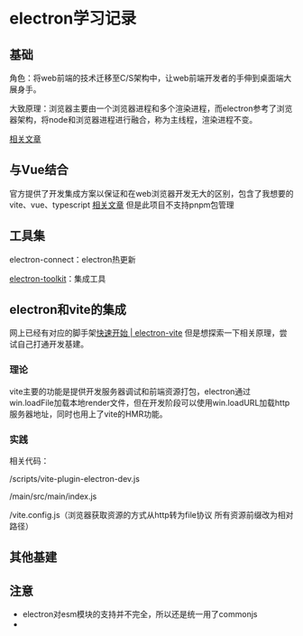 # electron学习记录

## 基础

角色：将web前端的技术迁移至C/S架构中，让web前端开发者的手伸到桌面端大展身手。

大致原理：浏览器主要由一个浏览器进程和多个渲染进程，而electron参考了浏览器架构，将node和浏览器进程进行融合，称为主线程，渲染进程不变。

[相关文章](https://juejin.cn/post/7103337772424888356)

## 与Vue结合

官方提供了开发集成方案以保证和在web浏览器开发无大的区别，包含了我想要的vite、vue、typescript [相关文章](https://www.electronforge.io/config/makers) 但是此项目不支持pnpm包管理

## 工具集

electron-connect：electron热更新

[electron-toolkit](https://github.com/alex8088/electron-toolkit/tree/master)：集成工具

## electron和vite的集成

网上已经有对应的脚手架[快速开始 | electron-vite](https://cn.electron-vite.org/guide/) 但是想探索一下相关原理，尝试自己打通开发基建。

### 理论

vite主要的功能是提供开发服务器调试和前端资源打包，electron通过win.loadFile加载本地render文件，但在开发阶段可以使用win.loadURL加载http服务器地址，同时也用上了vite的HMR功能。

### 实践

相关代码：

/scripts/vite-plugin-electron-dev.js

/main/src/main/index.js

/vite.config.js（浏览器获取资源的方式从http转为file协议 所有资源前缀改为相对路径）

## 其他基建


## 注意

* electron对esm模块的支持并不完全，所以还是统一用了commonjs
* 
